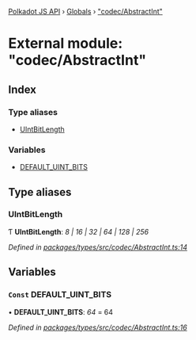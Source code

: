[Polkadot JS API](../README.md) › [Globals](../globals.md) › ["codec/AbstractInt"](_codec_abstractint_.md)

# External module: "codec/AbstractInt"

## Index

### Type aliases

* [UIntBitLength](_codec_abstractint_.md#uintbitlength)

### Variables

* [DEFAULT_UINT_BITS](_codec_abstractint_.md#const-default_uint_bits)

## Type aliases

###  UIntBitLength

Ƭ **UIntBitLength**: *8 | 16 | 32 | 64 | 128 | 256*

*Defined in [packages/types/src/codec/AbstractInt.ts:14](https://github.com/polkadot-js/api/blob/94a3b1f09a/packages/types/src/codec/AbstractInt.ts#L14)*

## Variables

### `Const` DEFAULT_UINT_BITS

• **DEFAULT_UINT_BITS**: *64* = 64

*Defined in [packages/types/src/codec/AbstractInt.ts:16](https://github.com/polkadot-js/api/blob/94a3b1f09a/packages/types/src/codec/AbstractInt.ts#L16)*
